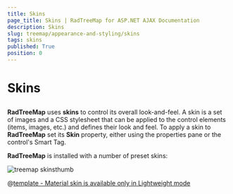 ```yaml
---
title: Skins
page_title: Skins | RadTreeMap for ASP.NET AJAX Documentation
description: Skins
slug: treemap/appearance-and-styling/skins
tags: skins
published: True
position: 0
---
```


# Skins



## 

**RadTreeMap** uses **skins** to control its overall look-and-feel. A skin is a set of images and a CSS stylesheet that can be applied to the control elements (items, images, etc.) and defines their look and feel. To apply a skin to **RadTreeMap** set its **Skin** property, either using the properties pane or the control's Smart Tag.

**RadTreeMap** is installed with a number of preset skins:

![treemap skinsthumb](images/treemap-skins.png) 


 @[template - Material skin is available only in Lightweight mode](/_templates/common/skins-notes.md#material-only-in-lightweight) 


